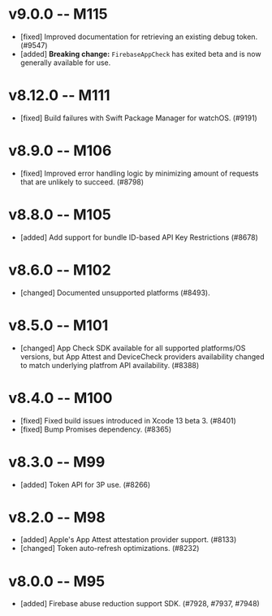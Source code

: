# v9.0.0 -- M115
- [fixed] Improved documentation for retrieving an existing debug token. (#9547)
- [added] **Breaking change:** `FirebaseAppCheck` has exited beta and is now
  generally available for use.

# v8.12.0 -- M111
- [fixed] Build failures with Swift Package Manager for watchOS. (#9191)

# v8.9.0 -- M106
- [fixed] Improved error handling logic by minimizing amount of requests that are unlikely to succeed. (#8798)

# v8.8.0 -- M105
- [added] Add support for bundle ID-based API Key Restrictions (#8678)

# v8.6.0 -- M102
- [changed] Documented unsupported platforms (#8493).

# v8.5.0 -- M101
- [changed] App Check SDK available for all supported platforms/OS versions, but App Attest and
DeviceCheck providers availability changed to match underlying platfrom API availability. (#8388)
# v8.4.0 -- M100
- [fixed] Fixed build issues introduced in Xcode 13 beta 3. (#8401)
- [fixed] Bump Promises dependency. (#8365)
# v8.3.0 -- M99
- [added] Token API for 3P use. (#8266)
# v8.2.0 -- M98
- [added] Apple's App Attest attestation provider support. (#8133)
- [changed] Token auto-refresh optimizations. (#8232)
# v8.0.0 -- M95
- [added] Firebase abuse reduction support SDK. (#7928, #7937, #7948)
